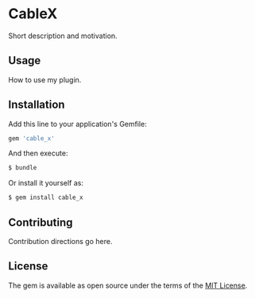 # CableX
Short description and motivation.

## Usage
How to use my plugin.

## Installation
Add this line to your application's Gemfile:

```ruby
gem 'cable_x'
```

And then execute:
```bash
$ bundle
```

Or install it yourself as:
```bash
$ gem install cable_x
```

## Contributing
Contribution directions go here.

## License
The gem is available as open source under the terms of the [MIT License](https://opensource.org/licenses/MIT).
